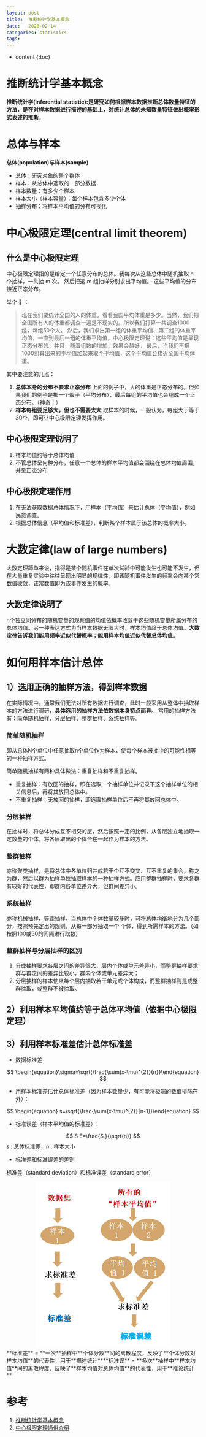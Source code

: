 ```yaml
---
layout: post
title:  推断统计学基本概念
date:   2020-02-14
categories: statistics
tags:  
---
```

* content
{:toc}
















# 推断统计学基本概念

**推断统计学(inferential statistic):**是研究如何根据样本数据推断总体数量特征的方法，是**在对样本数据进行描述的基础上，对统计总体的未知数量特征做出概率形式表述的推断**。



# **总体与样本**

**总体(population)与样本(sample)**

- 总体：研究对象的整个群体
- 样本：从总体中选取的一部分数据
- 样本数量：有多少个样本
- 样本大小（样本容量）：每个样本包含多少个体
- 抽样分布：将样本平均值的分布可视化

# 中心极限定理(central limit theorem)

## 什么是中心极限定理

中心极限定理指的是给定一个任意分布的总体。我每次从这些总体中随机抽取 n 个抽样，一共抽 m 次。 然后把这 m 组抽样分别求出平均值。 这些平均值的分布接近正态分布。

举个 :chestnut: ：

> 现在我们要统计全国的人的体重，看看我国平均体重是多少。当然，我们把全国所有人的体重都调查一遍是不现实的。所以我们打算一共调查1000组，每组50个人。 然后，我们求出第一组的体重平均值、第二组的体重平均值，一直到最后一组的体重平均值。中心极限定理说：这些平均值是呈现正态分布的。并且，随着组数的增加，效果会越好。 最后，当我们再把1000组算出来的平均值加起来取个平均值，这个平均值会接近全国平均体重。

其中要注意的几点：

1. **总体本身的分布不要求正态分布**
   上面的例子中，人的体重是正态分布的。但如果我们的例子是掷一个骰子（平均分布），最后每组的平均值也会组成一个正态分布。（神奇！）
2. **样本每组要足够大，但也不需要太大**
   取样本的时候，一般认为，每组大于等于30个，即可让中心极限定理发挥作用。

## 中心极限定理说明了

1. 样本均值约等于总体均值
2. 不管总体呈何种分布，任意一个总体的样本平均值都会围绕在总体均值周围，并呈正态分布

## 中心极限定理作用

1. 在无法获取数据总体情况下，用样本（平均值）来估计总体（平均值），例如民意调查。
2. 根据总体信息（平均值和标准差），判断某个样本属于该总体的概率大小。

# **大数定律(law of large numbers)**

大数定理简单来说，指得是某个随机事件在单次试验中可能发生也可能不发生，但在大量重复实验中往往呈现出明显的规律性，即该随机事件发生的频率会向某个常数值收敛，该常数值即为该事件发生的概率。



## 大数定律说明了

n个独立同分布的随机变量的观察值的均值依概率收敛于这些随机变量所属分布的总体均值。另一种表达方式为当样本数据无限大时，样本均值趋于总体均值。**大数定律告诉我们能用频率近似代替概率；能用样本均值近似代替总体均值。**



# **如何用样本估计总体**

## **1）选用正确的抽样方法，得到样本数据**

在实际情况中，通常我们无法对所有数据进行调查，此时一般采用从整体中抽取样本的方法进行调研，**具体选用的抽样方法依数据本身特点而异**。 常用的抽样方法有：简单随机抽样、分层抽样、整群抽样、系统抽样等。

### 简单随机抽样

即从总体N个单位中任意抽取n个单位作为样本，使每个样本被抽中的可能性相等的一种抽样方式。

简单随机抽样有两种具体做法：重复抽样和不重复抽样。

- 重复抽样：有放回的抽样，即在选取一个抽样单位并记录下这个抽样单位的相关信息后，再将其放回总体中。
- 不重复抽样：无放回的抽样，即选取抽样单位后不再将其放回总体中。

### 分层抽样

在抽样时，将总体分成互不相交的层，然后按照一定的比例，从各层独立地抽取一定数量的个体，将各层取出的个体合在一起作为样本的方法。

### 整群抽样

亦称聚类抽样，是将总体中各单位归并成若干个互不交叉、互不重复的集合，称之为群，然后以群为抽样单位抽取样本的一种抽样方式。应用整群抽样时，要求各群有较好的代表性，即群内各单位差异大，但群间差异小。

### 系统抽样

亦称机械抽样、等距抽样，当总体中个体数量较多时，可将总体均衡地分为几个部分，按照预先定出的规则，从每一部分抽取一个 个体，得到所需样本的方法。（如按照100或50的间隔进行取数）

### 整群抽样与分层抽样的区别

1. 分成抽样要求各层之间的差异很大，层内个体或单元差异小，而整群抽样要求群与群之间的差异比较小，群内个体或单元差异大；
2. 分层抽样的样本使从每个层内抽取若干单元或个体构成，而整群抽样则是或整群抽取，或整群不被抽取。

## 2）利用样本平均值约等于总体平均值（依据中心极限定理）

## 3）利用样本标准差估计总体标准差

- 数据标准差


$$
\begin{equation}\sigma=\sqrt{\frac{\sum(x-\mu)^{2}}{n}}\end{equation}
$$

- 用样本标准差估计总体标准差（因为样本数量少，有可能将极端的数值排除在外）：


$$
\begin{equation} s=\sqrt{\frac{\sum(x-\mu)^{2}}{n-1}}\end{equation}
$$

- 标准误差（样本平均值的标准差）：
  


$$
S E=\frac{S }{\sqrt{n}}
$$
$s$ : 总体标准差，$n$ : 样本大小

- 标准差和标准误差的差别

标准差（standard deviation）和标准误差（standard error）

<center><img src="https://raw.githubusercontent.com/HG1227/image/master/img_tuchuang/20200529110058.png"/></center>
**标准差** = **一次**抽样中**个体分数**间的离散程度，反映了**个体分数对样本均值**的代表性，用于**描述统计****标准误** = **多次**抽样中**样本均值**间的离散程度，反映了**样本均值对总体均值**的代表性，用于**推论统计**







# 参考

1. <a href="https://zhuanlan.zhihu.com/p/53976870?utm_source=ZHShareTargetIDMore&utm_medium=social&utm_oi=935643310962458624" target="_blank">推断统计学基本概念</a>
2. <a href="https://zhuanlan.zhihu.com/p/25241653" target="_blank">中心极限定理通俗介绍</a> 